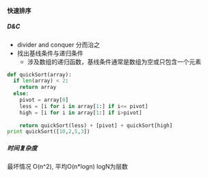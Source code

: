 #### 快速排序 

##### D&C 

* divider and conquer  分而治之
* 找出基线条件与递归条件
  * 涉及数组的递归函数，基线条件通常是数组为空或只包含一个元素

```python
def quickSort(array):
  if len(array) < 2:
  	return array
  else:
    pivot = array[0]
    less = [i for i in array[1:] if i<= pivot]
    high = [i for i in array[1:] if i>pivot]
    
    return quickSort(less) + [pivot] + quickSort[high]
print quickSort([10,2,5,3])
```

##### 时间复杂度

最坏情况 O(n^2), 平均O(n*logn)  logN为层数